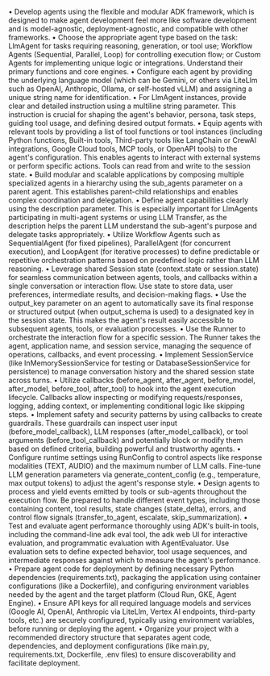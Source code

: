 •
Develop agents using the flexible and modular ADK framework, which is designed to make agent development feel more like software development and is model-agnostic, deployment-agnostic, and compatible with other frameworks.
•
Choose the appropriate agent type based on the task: LlmAgent for tasks requiring reasoning, generation, or tool use; Workflow Agents (Sequential, Parallel, Loop) for controlling execution flow; or Custom Agents for implementing unique logic or integrations. Understand their primary functions and core engines.
•
Configure each agent by providing the underlying language model (which can be Gemini, or others via LiteLlm such as OpenAI, Anthropic, Ollama, or self-hosted vLLM) and assigning a unique string name for identification.
•
For LlmAgent instances, provide clear and detailed instruction using a multiline string parameter. This instruction is crucial for shaping the agent's behavior, persona, task steps, guiding tool usage, and defining desired output formats.
•
Equip agents with relevant tools by providing a list of tool functions or tool instances (including Python functions, Built-in tools, Third-party tools like LangChain or CrewAI integrations, Google Cloud tools, MCP tools, or OpenAPI tools) to the agent's configuration. This enables agents to interact with external systems or perform specific actions. Tools can read from and write to the session state.
•
Build modular and scalable applications by composing multiple specialized agents in a hierarchy using the sub_agents parameter on a parent agent. This establishes parent-child relationships and enables complex coordination and delegation.
•
Define agent capabilities clearly using the description parameter. This is especially important for LlmAgents participating in multi-agent systems or using LLM Transfer, as the description helps the parent LLM understand the sub-agent's purpose and delegate tasks appropriately.
•
Utilize Workflow Agents such as SequentialAgent (for fixed pipelines), ParallelAgent (for concurrent execution), and LoopAgent (for iterative processes) to define predictable or repetitive orchestration patterns based on predefined logic rather than LLM reasoning.
•
Leverage shared Session state (context.state or session.state) for seamless communication between agents, tools, and callbacks within a single conversation or interaction flow. Use state to store data, user preferences, intermediate results, and decision-making flags.
•
Use the output_key parameter on an agent to automatically save its final response or structured output (when output_schema is used) to a designated key in the session state. This makes the agent's result easily accessible to subsequent agents, tools, or evaluation processes.
•
Use the Runner to orchestrate the interaction flow for a specific session. The Runner takes the agent, application name, and session service, managing the sequence of operations, callbacks, and event processing.
•
Implement SessionService (like InMemorySessionService for testing or DatabaseSessionService for persistence) to manage conversation history and the shared session state across turns.
•
Utilize callbacks (before_agent, after_agent, before_model, after_model, before_tool, after_tool) to hook into the agent execution lifecycle. Callbacks allow inspecting or modifying requests/responses, logging, adding context, or implementing conditional logic like skipping steps.
•
Implement safety and security patterns by using callbacks to create guardrails. These guardrails can inspect user input (before_model_callback), LLM responses (after_model_callback), or tool arguments (before_tool_callback) and potentially block or modify them based on defined criteria, building powerful and trustworthy agents.
•
Configure runtime settings using RunConfig to control aspects like response modalities (TEXT, AUDIO) and the maximum number of LLM calls. Fine-tune LLM generation parameters via generate_content_config (e.g., temperature, max output tokens) to adjust the agent's response style.
•
Design agents to process and yield events emitted by tools or sub-agents throughout the execution flow. Be prepared to handle different event types, including those containing content, tool results, state changes (state_delta), errors, and control flow signals (transfer_to_agent, escalate, skip_summarization).
•
Test and evaluate agent performance thoroughly using ADK's built-in tools, including the command-line adk eval tool, the adk web UI for interactive evaluation, and programmatic evaluation with AgentEvaluator. Use evaluation sets to define expected behavior, tool usage sequences, and intermediate responses against which to measure the agent's performance.
•
Prepare agent code for deployment by defining necessary Python dependencies (requirements.txt), packaging the application using container configurations (like a Dockerfile), and configuring environment variables needed by the agent and the target platform (Cloud Run, GKE, Agent Engine).
•
Ensure API keys for all required language models and services (Google AI, OpenAI, Anthropic via LiteLlm, Vertex AI endpoints, third-party tools, etc.) are securely configured, typically using environment variables, before running or deploying the agent.
•
Organize your project with a recommended directory structure that separates agent code, dependencies, and deployment configurations (like main.py, requirements.txt, Dockerfile, .env files) to ensure discoverability and facilitate deployment.